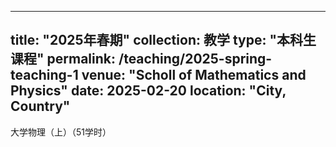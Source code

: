 
---
title: "2025年春期"
collection: 教学
type: "本科生课程"
permalink: /teaching/2025-spring-teaching-1
venue: "Scholl of Mathematics and Physics"
date: 2025-02-20
location: "City, Country"
---

大学物理（上）（51学时）

